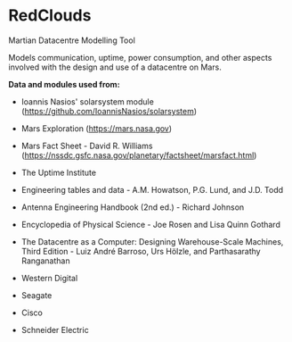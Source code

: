# RedClouds

Martian Datacentre Modelling Tool

Models communication, uptime, power consumption, and other aspects involved with the design and use of a datacentre on Mars.

**Data and modules used from:**

 - Ioannis Nasios' solarsystem module (https://github.com/IoannisNasios/solarsystem)

 - Mars Exploration (https://mars.nasa.gov)

 - Mars Fact Sheet - David R. Williams (https://nssdc.gsfc.nasa.gov/planetary/factsheet/marsfact.html)

 - The Uptime Institute

 - Engineering tables and data - A.M. Howatson, P.G. Lund, and J.D. Todd

 - Antenna Engineering Handbook (2nd ed.) - Richard Johnson

 - Encyclopedia of Physical Science - Joe Rosen and Lisa Quinn Gothard

 - The Datacentre as a Computer: Designing Warehouse-Scale Machines, Third Edition - Luiz André Barroso, Urs Hölzle, and Parthasarathy Ranganathan

 - Western Digital

 - Seagate

 - Cisco

 - Schneider Electric
